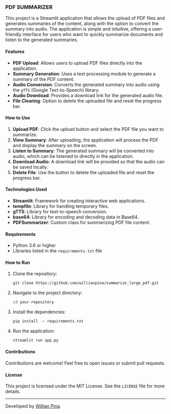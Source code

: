 ### PDF SUMMARIZER

This project is a Streamlit application that allows the upload of PDF files and generates summaries of the content, along with the option to convert the summary into audio. The application is simple and intuitive, offering a user-friendly interface for users who want to quickly summarize documents and listen to the generated summaries.

#### Features

- **PDF Upload**: Allows users to upload PDF files directly into the application.
- **Summary Generation**: Uses a text processing module to generate a summary of the PDF content.
- **Audio Conversion**: Converts the generated summary into audio using the `gTTS` (Google Text-to-Speech) library.
- **Audio Download**: Provides a download link for the generated audio file.
- **File Clearing**: Option to delete the uploaded file and reset the progress bar.

#### How to Use

1. **Upload PDF**: Click the upload button and select the PDF file you want to summarize.
2. **View Summary**: After uploading, the application will process the PDF and display the summary on the screen.
3. **Listen to Summary**: The generated summary will be converted into audio, which can be listened to directly in the application.
4. **Download Audio**: A download link will be provided so that the audio can be saved locally.
5. **Delete File**: Use the button to delete the uploaded file and reset the progress bar.

#### Technologies Used

- **Streamlit**: Framework for creating interactive web applications.
- **tempfile**: Library for handling temporary files.
- **gTTS**: Library for text-to-speech conversion.
- **base64**: Library for encoding and decoding data in Base64.
- **PDFSummarizer**: Custom class for summarizing PDF file content.

#### Requirements

- Python 3.6 or higher
- Libraries listed in the `requirements.txt` file

#### How to Run

1. Clone the repository:
    ```bash
    git clone https://github.com/willianpina/summarize_large_pdf.git
    ```
2. Navigate to the project directory:
    ```bash
    cd your-repository
    ```
3. Install the dependencies:
    ```bash
    pip install -r requirements.txt
    ```
4. Run the application:
    ```bash
    streamlit run app.py
    ```

#### Contributions

Contributions are welcome! Feel free to open issues or submit pull requests.

#### License

This project is licensed under the MIT License. See the `LICENSE` file for more details.

---

Developed by [Willian Pina](https://github.com/willianpina).
